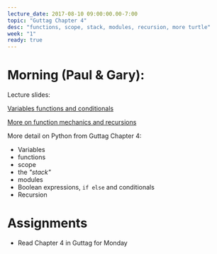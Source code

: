 ```yaml
---
lecture_date: 2017-08-10 09:00:00.00-7:00
topic: "Guttag Chapter 4"
desc: "functions, scope, stack, modules, recursion, more turtle"
week: "1"
ready: true
---
```



# Morning (Paul & Gary):

Lecture slides:

[Variables functions and conditionals](https://drive.google.com/file/d/0B4nPq7yIvSF_ZGxQY0lIeDdHN2M/view?usp=sharing)

[More on function mechanics and recursions]()

More detail on Python from Guttag Chapter 4:

* Variables
* functions
* scope
* the *"stack"*
* modules
* Boolean expressions, `if else` and conditionals
* Recursion



# Assignments

* Read Chapter 4 in Guttag for Monday

